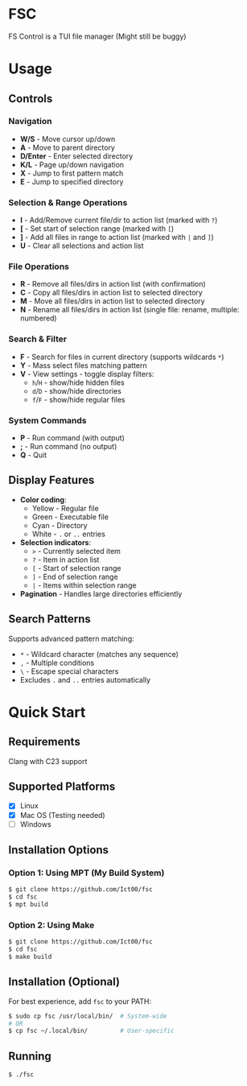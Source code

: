 # FSC
FS Control is a TUI file manager
(Might still be buggy)

# Usage
## Controls

### Navigation
* **W/S** - Move cursor up/down
* **A** - Move to parent directory
* **D/Enter** - Enter selected directory
* **K/L** - Page up/down navigation
* **X** - Jump to first pattern match 
* **E** - Jump to specified directory

### Selection & Range Operations
* **I** - Add/Remove current file/dir to action list (marked with `?`)
* **[** - Set start of selection range (marked with `[`)
* **]** - Add all files in range to action list (marked with `|` and `]`)
* **U** - Clear all selections and action list

### File Operations
* **R** - Remove all files/dirs in action list (with confirmation)
* **C** - Copy all files/dirs in action list to selected directory
* **M** - Move all files/dirs in action list to selected directory
* **N** - Rename all files/dirs in action list (single file: rename, multiple: numbered)

### Search & Filter
* **F** - Search for files in current directory (supports wildcards `*`)
* **Y** - Mass select files matching pattern
* **V** - View settings - toggle display filters:
  - `h`/`H` - show/hide hidden files
  - `d`/`D` - show/hide directories  
  - `f`/`F` - show/hide regular files

### System Commands
* **P** - Run command (with output)
* **;** - Run command (no output)
* **Q** - Quit

## Display Features
* **Color coding**:
  - Yellow - Regular file
  - Green - Executable file
  - Cyan - Directory
  - White - `.` or `..` entries
* **Selection indicators**:
  - `>` - Currently selected item
  - `?` - Item in action list
  - `[` - Start of selection range
  - `]` - End of selection range  
  - `|` - Items within selection range
* **Pagination** - Handles large directories efficiently

## Search Patterns
Supports advanced pattern matching:
- `*` - Wildcard character (matches any sequence)
- `,` - Multiple conditions
- `\` - Escape special characters
- Excludes `.` and `..` entries automatically

# Quick Start

## Requirements
Clang with C23 support

## Supported Platforms
* [x] Linux
* [x] Mac OS (Testing needed)
* [ ] Windows

## Installation Options

### Option 1: Using MPT (My Build System)
```bash
$ git clone https://github.com/Ict00/fsc
$ cd fsc
$ mpt build
```

### Option 2: Using Make
```bash
$ git clone https://github.com/Ict00/fsc  
$ cd fsc
$ make build
```

## Installation (Optional)
For best experience, add `fsc` to your PATH:
```bash
$ sudo cp fsc /usr/local/bin/  # System-wide
# OR
$ cp fsc ~/.local/bin/         # User-specific
```

## Running
```bash
$ ./fsc
```
